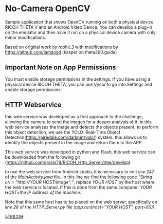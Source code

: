 # No-Camera OpenCV
Sample application that shows OpenCV running on both a physical 
device RICOH THETA V and an Android Video Device.  You
can develop a plug-in on the emulator and then have it run
on a physical device camera with only minor modifications.

Based on original work by roohii_3 with
modifications by https://github.com/iamagod (kasper on theta360.guide)

## Important Note on App Permissions

You must enable storage permissions in the settings.
If you have using a physical device RICOH THETA, you can
use Vysor to go into Settings and enable storage permissions.


## HTTP Webservice

this web service was developed as a first approach to the challenge, allowing the camera to send the
images for a deeper analysis of it. in this web service analyzes the image and detects the objects present. 
to perform this object detection, we use the YOLO: Real-Time Object Detection(https://pjreddie.com/darknet/yolo/) system. this allows us 
to identify the objects present in the image and return them to the APP.

This web service was developed in python and Flash, this web service can be downloaded from the 
following git (https://github.com/jarain78/RICOH_Http_Server/tree/develop).

to use the web service from Android studio, it is necessary to edit *line 247* of the 
*MainActivity.java* file. In this line we find the following code *"String url = "http://YOUR HOST/image";"*, 
replace *YOUR HOST* by the host where the web service is located. If this is done from the same computer,
*YOUR HOST=the IP address of the machine*.

Note that this same host has to be placed on the web server, specifically on *line 28* of the *HTTP_Server.py*
file *(app.run(host="YOUR HOST", port=80))*.




[![RICOH](http://img.youtube.com/vi/kqQL7uiIjeo/0.jpg)](http://www.youtube.com/watch?v=kqQL7uiIjeo "RICOH")


